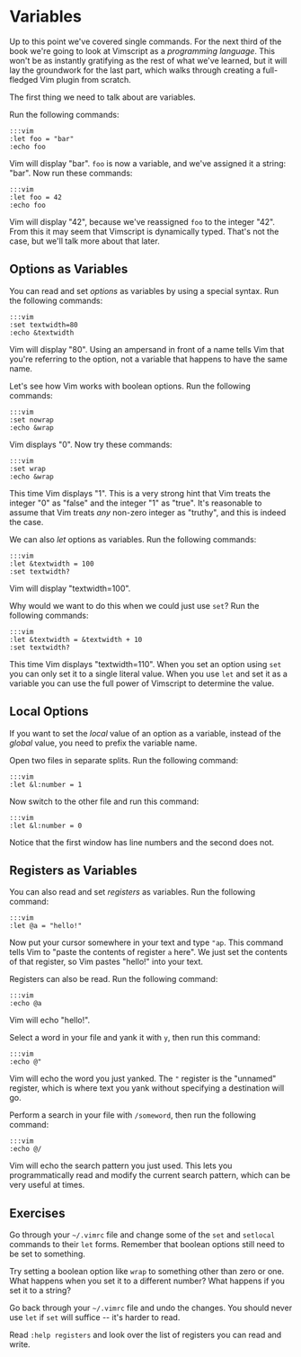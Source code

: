 Variables
=========

Up to this point we've covered single commands.  For the next third of the book
we're going to look at Vimscript as a *programming language*.  This won't be as
instantly gratifying as the rest of what we've learned, but it will lay the
groundwork for the last part, which walks through creating a full-fledged Vim
plugin from scratch.

The first thing we need to talk about are variables.

Run the following commands:

    :::vim
    :let foo = "bar"
    :echo foo

Vim will display "bar".  `foo` is now a variable, and we've assigned it
a string: "bar".  Now run these commands:

    :::vim
    :let foo = 42
    :echo foo

Vim will display "42", because we've reassigned `foo` to the integer "42".  From
this it may seem that Vimscript is dynamically typed.  That's not the case, but
we'll talk more about that later.

Options as Variables
--------------------

You can read and set *options* as variables by using a special syntax.  Run the
following commands:

    :::vim
    :set textwidth=80
    :echo &textwidth

Vim will display "80".  Using an ampersand in front of a name tells Vim that
you're referring to the option, not a variable that happens to have the same
name.

Let's see how Vim works with boolean options.  Run the following commands:

    :::vim
    :set nowrap
    :echo &wrap

Vim displays "0".  Now try these commands:

    :::vim
    :set wrap
    :echo &wrap

This time Vim displays "1".  This is a very strong hint that Vim treats the
integer "0" as "false" and the integer "1" as "true".  It's reasonable to assume
that Vim treats *any* non-zero integer as "truthy", and this is indeed the case.

We can also *let* options as variables.  Run the following commands:

    :::vim
    :let &textwidth = 100
    :set textwidth?

Vim will display "textwidth=100".

Why would we want to do this when we could just use `set`? Run the following
commands:

    :::vim
    :let &textwidth = &textwidth + 10
    :set textwidth?

This time Vim displays "textwidth=110".  When you set an option using `set` you
can only set it to a single literal value.  When you use `let` and set it as
a variable you can use the full power of Vimscript to determine the value.

Local Options
-------------

If you want to set the *local* value of an option as a variable, instead of the
*global* value, you need to prefix the variable name.

Open two files in separate splits.  Run the following command:

    :::vim
    :let &l:number = 1

Now switch to the other file and run this command:

    :::vim
    :let &l:number = 0

Notice that the first window has line numbers and the second does not.

Registers as Variables
----------------------

You can also read and set *registers* as variables.  Run the following command:

    :::vim
    :let @a = "hello!"

Now put your cursor somewhere in your text and type `"ap`.  This command tells
Vim to "paste the contents of register `a` here".  We just set the contents of
that register, so Vim pastes "hello!" into your text.

Registers can also be read.  Run the following command:

    :::vim
    :echo @a

Vim will echo "hello!".

Select a word in your file and yank it with `y`, then run this command:

    :::vim
    :echo @"

Vim will echo the word you just yanked.  The `"` register is the "unnamed"
register, which is where text you yank without specifying a destination will go.

Perform a search in your file with `/someword`, then run the following command:

    :::vim
    :echo @/

Vim will echo the search pattern you just used.  This lets you programmatically
read and modify the current search pattern, which can be very useful at times.

Exercises
---------

Go through your `~/.vimrc` file and change some of the `set` and
`setlocal` commands to their `let` forms.  Remember that boolean options still
need to be set to something.

Try setting a boolean option like `wrap` to something other than zero or one.
What happens when you set it to a different number?  What happens if you set it
to a string?

Go back through your `~/.vimrc` file and undo the changes.  You should never use
`let` if `set` will suffice -- it's harder to read.

Read `:help registers` and look over the list of registers you can read and
write.
